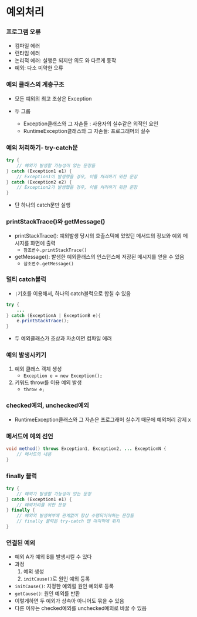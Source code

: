 # 예외처리

### 프로그램 오류

- 컴파일 에러
- 런타임 에러
- 논리적 에러: 실행은 되지만 의도 와 다르게 동작
- 예외: 다소 미약한 오류



### 예외 클래스의 계층구조

- 모든 예외의 최고 조상은 Exception

- 두 그룹
  - Exception클래스와 그 자손들 : 사용자의 실수같은 외적인 요인
  - RuntimeException클래스와 그 자손들: 프로그래머의 실수



### 예외 처리하기- try-catch문

```java
try {
    // 예외가 발생할 가능성이 있는 문장들
} catch (Exception1 e1) {
    // Exception1이 발생했을 경우, 이를 처리하기 위한 문장
} catch (Exception2 e2) {
    // Exception2가 발생했을 경우, 이를 처리하기 위한 문장
}
```

- 단 하나의 catch문만 실행



### printStackTrace()와 getMessage()

- printStackTrace(): 예외발생 당시의 호출스텍에 있었던 메서드의 정보와 예외 메시지를 화면에 출력
  - `참조변수.printStackTrace()`
- getMessage(): 발생한 예외클래스의 인스턴스에 저장된 메시지를 얻을 수 있음
  - `참조변수.getMessage()`



### 멀티 catch블럭

- `|`기호를 이용해서, 하나의 catch블럭으로 합칠 수 있음

```java
try {
    ...
} catch (ExceptionA | ExceptionB e){
    e.printStackTrace();
}
```

- 두 예외클래스가 조상과 자손이면 컴파일 에러



### 예외 발생시키기

1. 예외 클래스 객체 생성
   - `Exception e = new Exception();`
2. 키워드 throw를 이용 예외 발생
   - `throw e;`



###  checked예외, unchecked예외

- RuntimeException클래스와 그 자손은 프로그래머 실수기 때문에 예외처리 강제 x



### 메서드에 예외 선언

```java
void method() throws Exception1, Exception2, ... ExceptionN {
    // 메서드의 내용
}
```



### finally 블럭

```java
try {
    // 예외가 발생할 가능성이 있는 문장
} catch (Exception1 e1) {
    // 예외처리를 위한 문장
} finally {
    // 예외의 발생여부에 관계없이 항상 수행되어야하는 문장들
    // finally 블럭은 try-catch 맨 마지막에 위치
}
```



### 연결된 예외

- 예외 A가 예외 B를 발생시킬 수 있다
- 과정
  1. 예외 생성
  2. `initCause()`로 원인 예외 등록
- `initCause()`: 지정한 예외릘 원인 예외로 등록
- `getCause()`: 원인 예외를 반환
- 이렇게하면 두 예외가 상속아 아니어도 묶을 수 있음
- 다른 이유는 checked예외를 unchecked예외로 바꿀 수 있음